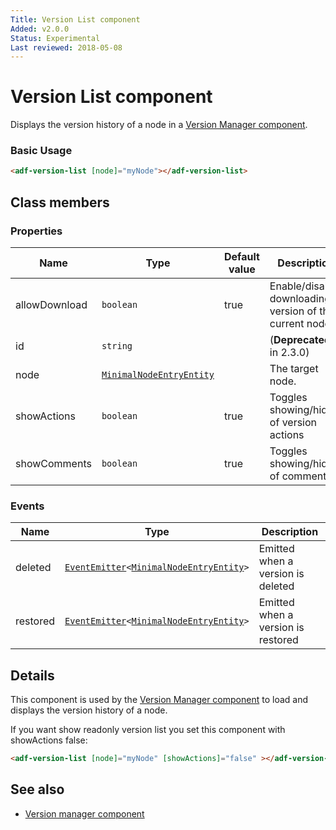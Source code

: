 ```yaml
---
Title: Version List component
Added: v2.0.0
Status: Experimental
Last reviewed: 2018-05-08
---
```


# Version List component

Displays the version history of a node in a [Version Manager component](../content-services/version-manager.component.md).

### Basic Usage

```html
<adf-version-list [node]="myNode"></adf-version-list>
```

## Class members

### Properties

| Name | Type | Default value | Description |
| ---- | ---- | ------------- | ----------- |
| allowDownload | `boolean` | true | Enable/disable downloading a version of the current node. |
| id | `string` |  | (**Deprecated:** in 2.3.0) |
| node | [`MinimalNodeEntryEntity`](../content-services/document-library.model.md) |  | The target node. |
| showActions | `boolean` | true | Toggles showing/hiding of version actions |
| showComments | `boolean` | true | Toggles showing/hiding of comments |

### Events

| Name | Type | Description |
| ---- | ---- | ----------- |
| deleted | [`EventEmitter`](https://angular.io/api/core/EventEmitter)`<`[`MinimalNodeEntryEntity`](../content-services/document-library.model.md)`>` | Emitted when a version is deleted |
| restored | [`EventEmitter`](https://angular.io/api/core/EventEmitter)`<`[`MinimalNodeEntryEntity`](../content-services/document-library.model.md)`>` | Emitted when a version is restored |

## Details

This component is used by the [Version Manager component](../content-services/version-manager.component.md) to
load and displays the version history of a node.

If you want show readonly version list you set this component with showActions false:

```html
<adf-version-list [node]="myNode" [showActions]="false" ></adf-version-list>
```

## See also

-   [Version manager component](version-manager.component.md)
